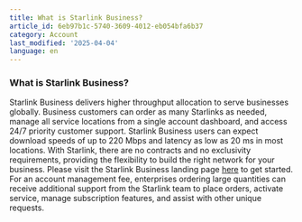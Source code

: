 ```yaml
---
title: What is Starlink Business?
article_id: 6eb97b1c-5740-3609-4012-eb054bfa6b37
category: Account
last_modified: '2025-04-04'
language: en
---
```


### What is Starlink Business?
Starlink Business delivers higher throughput allocation to serve businesses globally. Business customers can order as many Starlinks as needed, manage all service locations from a single account dashboard, and access 24/7 priority customer support.
Starlink Business users can expect download speeds of up to 220 Mbps and latency as low as 20 ms in most locations.
With Starlink, there are no contracts and no exclusivity requirements, providing the flexibility to build the right network for your business. Please visit the Starlink Business landing page [here](https://www.starlink.com/support/article/<https:/www.starlink.com/business>) to get started.
For an account management fee, enterprises ordering large quantities can receive additional support from the Starlink team to place orders, activate service, manage subscription features, and assist with other unique requests.